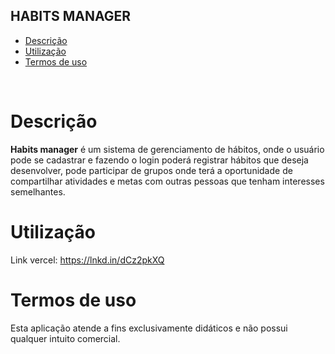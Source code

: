## HABITS MANAGER

- [Descrição](#descrição)
- [Utilização](#utilização)
- [Termos de uso](#termos-de-uso)

<br>

# Descrição

<p><b>Habits manager</b> é um sistema de gerenciamento de hábitos, onde o usuário pode se cadastrar e fazendo o login poderá registrar hábitos que deseja desenvolver, pode participar de grupos onde terá a oportunidade de compartilhar atividades e metas com outras pessoas que tenham interesses semelhantes.
<br>

# Utilização
  
Link vercel: https://lnkd.in/dCz2pkXQ

# Termos de uso

<p>Esta aplicação atende a fins exclusivamente didáticos e não possui qualquer intuito comercial.</p>
